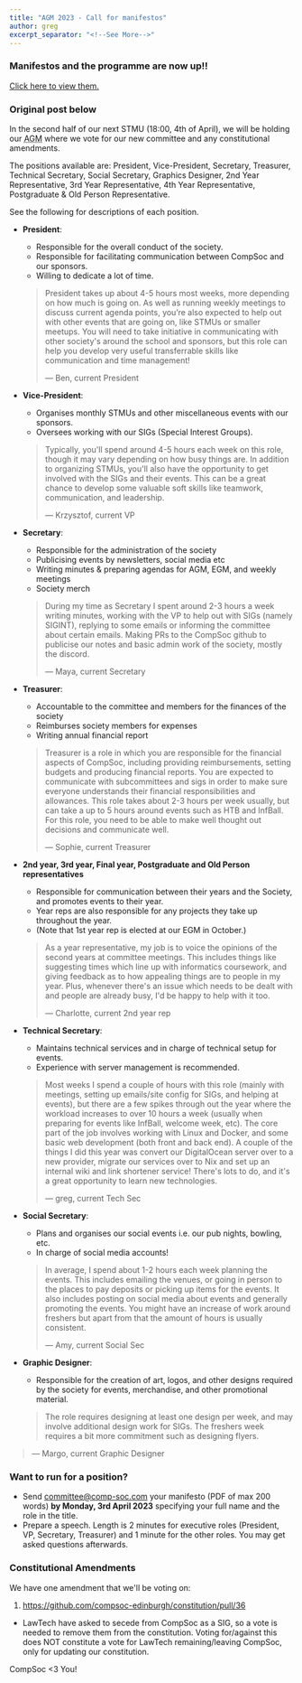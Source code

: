 ```yaml
---
title: "AGM 2023 - Call for manifestos"
author: greg
excerpt_separator: "<!--See More-->"
---
```


### Manifestos and the programme are now up!!

[Click here to view them.](https://comp-soc.com/blog/2023/04/03/2023-agm-manifestos.html)

### Original post below

In the second half of our next STMU (<time datetime="2023-04-04 18:00Z">18:00, 4th of April</time>), we will be holding our <abbr title="Annual General Meeting">AGM</abbr> where we vote for our new committee and any constitutional amendments.

The positions available are: President, Vice-President, Secretary, Treasurer, Technical Secretary, Social Secretary, Graphics Designer, 2nd Year Representative, 3rd Year Representative, 4th Year Representative, Postgraduate & Old Person Representative.

See the following for descriptions of each position.
<!--See More-->
- **President**:
  - Responsible for the overall conduct of the society.
  - Responsible for facilitating communication between CompSoc and our sponsors.
  - Willing to dedicate a lot of time.
  > President takes up about 4-5 hours most weeks, more depending on how much is going on. As well as running weekly meetings to discuss current agenda points, you’re also expected to help out with other events that are going on, like STMUs or smaller meetups. You will need to take initiative in communicating with other society's around the school and sponsors, but this role can help you develop very useful transferrable skills like communication and time management! 
  >
  > <footer>
  >  — Ben, current President
  > </footer>

- **Vice-President**:
  - Organises monthly STMUs and other miscellaneous events with our sponsors.
  - Oversees working with our SIGs (Special Interest Groups).
  > Typically, you'll spend around 4-5 hours each week on this role, though it may vary depending on how busy things are. In addition to organizing STMUs, you'll also have the opportunity to get involved with the SIGs and their events. This can be a great chance to develop some valuable soft skills like teamwork, communication, and leadership.
  >
  > <footer>
  >  — Krzysztof, current VP
  > </footer>
- **Secretary**:
  - Responsible for the administration of the society
  - Publicising events by newsletters, social media etc
  - Writing minutes & preparing agendas for AGM, EGM, and weekly meetings
  - Society merch
  > During my time as Secretary I spent around 2-3 hours a week writing minutes, working with the VP to help out with SIGs (namely SIGINT), replying to some emails or informing the committee about certain emails. Making PRs to the CompSoc github to publicise our notes and basic admin work of the society, mostly the discord.
  >
  > <footer>
  >  — Maya, current Secretary
  > </footer>
- **Treasurer**:
  - Accountable to the committee and members for the finances of the society
  - Reimburses society members for expenses
  - Writing annual financial report
  > Treasurer is a role in which you are responsible for the financial aspects of CompSoc, including providing reimbursements, setting budgets and producing financial reports. You are expected to communicate with subcommittees and sigs in order to make sure everyone understands their financial responsibilities and allowances. This role takes about 2-3 hours per week usually, but can take a up to 5 hours  around events such as HTB and InfBall. For this role, you need to be able to make well thought out decisions and communicate well.
  >
  > <footer>
  >  — Sophie, current Treasurer
  > </footer>
- **2nd year, 3rd year, Final year, Postgraduate and Old Person representatives**
  - Responsible for communication between their years and the Society, and promotes events to their year.
  - Year reps are also responsible for any projects they take up throughout the year.
  - (Note that 1st year rep is elected at our EGM in October.)
  >
  > As a year representative, my job is to voice the opinions of the second years at committee meetings. This includes things like suggesting times which line up with informatics coursework, and giving feedback as to how appealing things are to people in my year. Plus, whenever there's an issue which needs to be dealt with and people are already busy, I'd be happy to help with it too.
  >
  > <footer>
  >  — Charlotte, current 2nd year rep
  > </footer>
- **Technical Secretary**:
  - Maintains technical services and in charge of technical setup for events.
  - Experience with server management is recommended.
  > Most weeks I spend a couple of hours with this role (mainly with meetings, setting up emails/site config for SIGs, and helping at events), but there are a few spikes through out the year where the workload increases to over 10 hours a week (usually when preparing for events like InfBall, welcome week, etc). The core part of the job involves working with Linux and Docker, and some basic web development (both front and back end). A couple of the things I did this year was convert our DigitalOcean server over to a new provider, migrate our services over to Nix and set up an internal wiki and link shortener service! There's lots to do, and it's a great opportunity to learn new technologies.
  >
  > <footer>
  >  — greg, current Tech Sec
  > </footer>
- **Social Secretary**:
  - Plans and organises our social events i.e. our pub nights, bowling, etc.
  - In charge of social media accounts!
  > In average, I spend about 1-2 hours each week planning the events. This includes emailing the venues, or going in person to the places to pay deposits or picking up items for the events. It also includes posting on social media about events and generally promoting the events. You might have an increase of work around freshers but apart from that the amount of hours is usually consistent.
  >
  > <footer>
  >  — Amy, current Social Sec
  > </footer>
- **Graphic Designer**:
  - Responsible for the creation of art, logos, and other designs required by the society for events, merchandise, and other promotional material.
  > The role requires designing at least one design per week, and may involve additional design work for SIGs. The freshers week requires a bit more commitment such as designing flyers.
>
> <footer>
> — Margo, current Graphic Designer
> </footer>

### Want to run for a position?

- Send committee@comp-soc.com your manifesto (PDF of max 200 words) **by Monday, 3rd April 2023** specifying your full name and the role in the title.
- Prepare a speech. Length is 2 minutes for executive roles (President, VP, Secretary, Treasurer) and 1 minute for the other roles. You may get asked questions afterwards.

### Constitutional Amendments

We have one amendment that we'll be voting on:
1. https://github.com/compsoc-edinburgh/constitution/pull/36
  - LawTech have asked to secede from CompSoc as a SIG, so a vote is needed to remove them from the constitution. Voting for/against this does NOT constitute a vote for LawTech remaining/leaving CompSoc, only for updating our constitution.

CompSoc <3 You!
